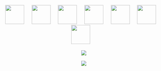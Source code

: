 <br/>
<div align="center">
  <img
    src="https://cdn.jsdelivr.net/gh/devicons/devicon@latest/icons/html5/html5-plain.svg"
    width="60px"
  />&nbsp;&nbsp;&nbsp;&nbsp;&nbsp;
  <img
    src="https://cdn.jsdelivr.net/gh/devicons/devicon@latest/icons/css3/css3-plain.svg"
    width="60px"
    />&nbsp;&nbsp;&nbsp;&nbsp;&nbsp;
  <img
    src="https://cdn.jsdelivr.net/gh/devicons/devicon@latest/icons/javascript/javascript-plain.svg"
    width="60px"
  />&nbsp;&nbsp;&nbsp;&nbsp;&nbsp;
  <img
    src="https://cdn.jsdelivr.net/gh/devicons/devicon@latest/icons/react/react-original.svg"
    width="60px"
  />&nbsp;&nbsp;&nbsp;&nbsp;&nbsp;
  <img
    src="https://cdn.jsdelivr.net/gh/devicons/devicon@latest/icons/nodejs/nodejs-original.svg"
    width="60px"
  />&nbsp;&nbsp;&nbsp;&nbsp;&nbsp;
<!--   <img
    src="https://cdn.jsdelivr.net/gh/devicons/devicon@latest/icons/express/express-original.svg"
    width="60px"
  />&nbsp;&nbsp;&nbsp;&nbsp;&nbsp; -->
   <img
    src="https://cdn.jsdelivr.net/gh/devicons/devicon@latest/icons/mongodb/mongodb-original.svg"
    width="60px"
  />&nbsp;&nbsp;&nbsp;&nbsp;&nbsp;
  <img
    src="https://cdn.jsdelivr.net/gh/devicons/devicon@latest/icons/npm/npm-original-wordmark.svg"
    width="60px"
  />&nbsp;&nbsp;&nbsp;&nbsp;&nbsp;
  

  <br />
  <br />
  <img
    src="https://github-readme-stats.vercel.app/api?username=earosselot&count_private=true&show_icons=true&theme=react&hide_border=true&hide=contribs"
  />
  <br />
  <br />
  <img
    src="https://github-readme-streak-stats.herokuapp.com/?user=earosselot&theme=react&hide_border=true"
  />
  <br />
</div>
